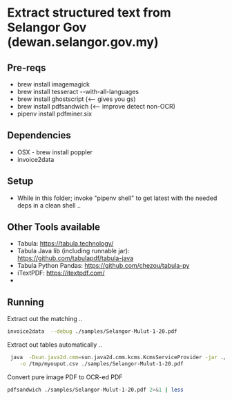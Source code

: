 # Extract structured text from Selangor Gov (dewan.selangor.gov.my)

## Pre-reqs

- brew install imagemagick
- brew install tesseract --with-all-languages 
- brew install ghostscript (<-- gives you gs)
- brew install pdfsandwich (<-- improve detect non-OCR)
- pipenv install pdfminer.six

## Dependencies

- OSX - brew install poppler 
- invoice2data

## Setup

- While in this folder; invoke "pipenv shell" to get latest with the needed deps in a clean shell ..

## Other Tools available

- Tabula: https://tabula.technology/
- Tabula Java lib (including runnable jar): https://github.com/tabulapdf/tabula-java
- Tabula Python Pandas: https://github.com/chezou/tabula-py
- iTextPDF: https://itextpdf.com/
- 

## Running

Extract out the matching ..
```bash
invoice2data  --debug ./samples/Selangor-Mulut-1-20.pdf 
```

Extract out tables automatically ..
```bash
 java  -Dsun.java2d.cmm=sun.java2d.cmm.kcms.KcmsServiceProvider -jar ./bin/tabula.jar --lattice --guess --pages all \
    -o /tmp/myouput.csv ./samples/Selangor-Mulut-1-20.pdf 
```

Convert pure image PDF to OCR-ed PDF
```bash
pdfsandwich ./samples/Selangor-Mulut-1-20.pdf 2>&1 | less
```